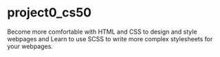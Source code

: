 # project0_cs50
Become more comfortable with HTML and CSS to design and style webpages and Learn to use SCSS to write more complex stylesheets for your webpages.
